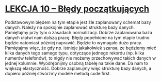 # [LEKCJA 10 – Błędy początkujących](https://kurs.szkoladotneta.pl/zostan-programista-asp-net/tydzien-7-bazy-danych/lekcja-10-bledy-poczatkujacych/)
Podstawowym błędem na tym etapie jest źle zaplanowany schemat bazy danych. Należy na spokojnie zaplanować strukturę bazy danych. Pamiętajmy przy tym o zasadach normalizacji. Dobrze zaplanowana baza danych ułatwi nam dalszą pracę. Błędy popełnione na tym etapie trudno będzie natomiast później naprawić. Będzie to wymagało dużo pracy. Pamiętajmy więc, że gdy np. istnieje jakakolwiek szansa, że będziemy mieć kilka danych tego samego typu, dotyczące jednego rekordu (np. kilka numerów telefonów), to nigdy nie możemy przechowywać takich danych w jednej kolumnie. Wyodrębnijmy osobną tabelę na takie dane. Da nam to większą elastyczność. Dobrze zaplanujmy więc strukturę bazy danych, a dopiero później stwórzmy modele metodą code first.